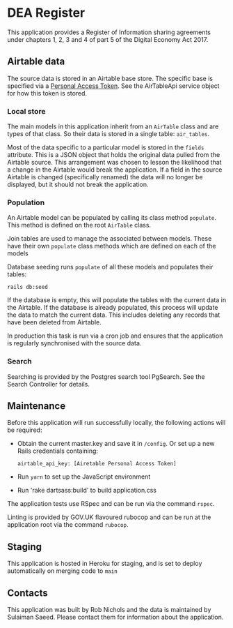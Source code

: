 # DEA Register

This application provides a Register of Information sharing agreements under chapters 1, 2, 3 and 4 of part 5 of the Digital Economy Act 2017.

## Airtable data

The source data is stored in an Airtable base store. The specific base is specified via a
[Personal Access Token](https://airtable.com/developers/web/api/authentication).
See the AirTableApi service object for how this token is stored.

### Local store

The main models in this application inherit from an `AirTable` class and are types of that class. So their data is
stored in a single table: `air_tables`.

Most of the data specific to a particular model is stored in the `fields` attribute. This is a JSON object that
holds the original data pulled from the Airtable source. This arrangement was chosen to lesson the likelihood that
a change in the Airtable would break the application. If a field in the source Airtable is changed (specifically
renamed) the data will no longer be displayed, but it should not break the application.

### Population

An Airtable model can be populated by calling its class method `populate`. This method is defined on the root `AirTable`
class.

Join tables are used to manage the associated between models. These have their own `populate` class methods which
are defined on each of the models

Database seeding runs `populate` of all these models and populates their tables:

    rails db:seed

If the database is empty, this will populate the tables with the current data in the Airtable. If the database
is already populated, this process will update the data to match the current data. This includes deleting any
records that have been deleted from Airtable.

In production this task is run via a cron job and ensures that the application is regularly synchronised with
the source data.

### Search

Searching is provided by the Postgres search tool PgSearch. See the Search Controller for details.

## Maintenance

Before this application will run successfully locally, the following actions will be required:

- Obtain the current master.key and save it in `/config`. Or set up a new Rails credentials containing:

      airtable_api_key: [Airetable Personal Access Token]

- Run `yarn` to set up the JavaScript environment
- Run 'rake dartsass:build' to build application.css

The application tests use RSpec and can be run via the command `rspec`.

Linting is provided by GOV.UK flavoured rubocop and can be run at the application root via the command `rubocop`.

## Staging

This application is hosted in Heroku for staging, and is set to deploy automatically on merging code to `main`

## Contacts

This application was built by Rob Nichols and the data is maintained by Sulaiman Saeed. Please contact them
for information about the application.
